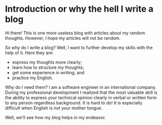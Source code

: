# Introduction or why the hell I write a blog

Hi there! This is one more useless blog with articles about my random thoughts. However, I hope my articles will not be random.

So why do I write a blog? Well, I want to further develop my skills with the help of it. Here they are:

* express my thoughts more clearly;
* learn how to structure my thoughts;
* get some experience in writing; and
* practice my English.

Why do I need them? I am a software engineer in an international company. During my professional development I realized that the most valuable skill is the ability to express your technical opinion clearly in verbal or written form to any person regardless background. It is hard to do! It is especially difficult when English is not your mother tongue.

Well, we'll see how my blog helps in my endeavor.
